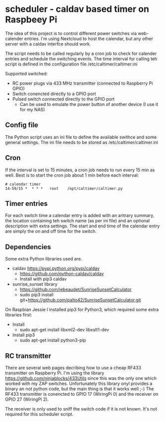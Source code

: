 # scheduler - caldav based timer on Raspbeey Pi
The idea of this project is to control different power switches via web-calender entries. 
I'm using Nextcloud to host the calendar, but any other server with a caldav interfce should work.

The script needs to be called regularly by a cron job to check for calender entries and 
schedule the switching events. The time interval for calling teh script is defined in
the configuration file /etc/caltimer/caltimer.ini

Supported switched:
* RC power plugs via 433 MHz transmitter (connected to Raspberry Pi GPIO)
* Switch conencted directly to a GPIO port
* Pulsed switch connected directly to the GPIO port
  * Can be used to emulate the power button of another device (I use it for my NAS)

## Config file
The Python script uses an ini file to define the available swithce and some general settings.
The ini file needs to be stored as /etc/caltimer/caltimer.ini

## Cron
If the interval is set to 15 minutes, a cron job needs to run every 15 min as well. Best is to start the 
cron job about 1 min before each interval:
```
# calendar timer
14-59/15 *  * * *   root    /opt/caltimer/caltimer.py
```

## Timer entries
For each switch time a calendar entry is added with an aritrary summary, the location containing teh switch name 
(as per ini file) and an optional description with extra settings. 
The start and end time of the calendar entry are simply the on and off time for the switch.

## Dependencies
Some extra Python libraries used are.
* caldav https://pypi.python.org/pypi/caldav
  * https://github.com/python-caldav/caldav
  * Install with pip3 caldav
* sunrise_sunset library
  * https://github.com/jebeaudet/SunriseSunsetCalculator
  * sudo pip3 install git+https://github.com/palto42/SunriseSunsetCalculator.git 

On Raspbian Jessie I installed pip3 for Python3, which required some extra libraries first:
* Install
  * sudo apt-get install libxml2-dev libxslt1-dev 
* Install pip3
  * sudo apt-get install python3-pip 

## RC transmitter
There are several web pages decribing how to use a cheap RF433 transmitter on Raspberry Pi.
I'm using the library https://github.com/ninjablocks/433Utils since this was the only one which worked with my ZAP switches.
Unfortunately this library onyl provides a binary an not python code, but the main thing is that it works well ;-)
The RF433 transmitter is conencted to GPIO 17 (WiringPi 0) and the receiver on GPIO 27 (WiringPi 2). 

The receiver is only used to sniff the switch code if it is not known. It's not required for this scheduler script.
